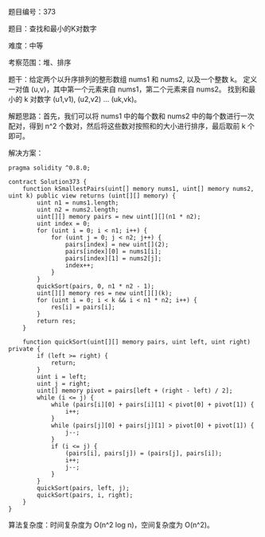 题目编号：373

题目：查找和最小的K对数字

难度：中等

考察范围：堆、排序

题干：给定两个以升序排列的整形数组 nums1 和 nums2, 以及一个整数 k。
定义一对值 (u,v)，其中第一个元素来自 nums1，第二个元素来自 nums2。
找到和最小的 k 对数字 (u1,v1), (u2,v2) ... (uk,vk)。

解题思路：首先，我们可以将 nums1 中的每个数和 nums2 中的每个数进行一次配对，得到 n^2 个数对，然后将这些数对按照和的大小进行排序，最后取前 k 个即可。

解决方案：

```
pragma solidity ^0.8.0;

contract Solution373 {
    function kSmallestPairs(uint[] memory nums1, uint[] memory nums2, uint k) public view returns (uint[][] memory) {
        uint n1 = nums1.length;
        uint n2 = nums2.length;
        uint[][] memory pairs = new uint[][](n1 * n2);
        uint index = 0;
        for (uint i = 0; i < n1; i++) {
            for (uint j = 0; j < n2; j++) {
                pairs[index] = new uint[](2);
                pairs[index][0] = nums1[i];
                pairs[index][1] = nums2[j];
                index++;
            }
        }
        quickSort(pairs, 0, n1 * n2 - 1);
        uint[][] memory res = new uint[][](k);
        for (uint i = 0; i < k && i < n1 * n2; i++) {
            res[i] = pairs[i];
        }
        return res;
    }

    function quickSort(uint[][] memory pairs, uint left, uint right) private {
        if (left >= right) {
            return;
        }
        uint i = left;
        uint j = right;
        uint[] memory pivot = pairs[left + (right - left) / 2];
        while (i <= j) {
            while (pairs[i][0] + pairs[i][1] < pivot[0] + pivot[1]) {
                i++;
            }
            while (pairs[j][0] + pairs[j][1] > pivot[0] + pivot[1]) {
                j--;
            }
            if (i <= j) {
                (pairs[i], pairs[j]) = (pairs[j], pairs[i]);
                i++;
                j--;
            }
        }
        quickSort(pairs, left, j);
        quickSort(pairs, i, right);
    }
}
```

算法复杂度：时间复杂度为 O(n^2 log n)，空间复杂度为 O(n^2)。